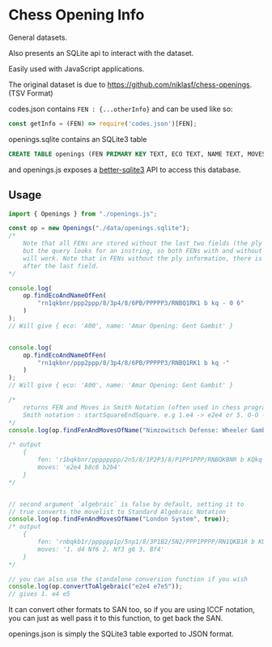 # Chess Opening Info
General datasets.

Also presents an SQLite api to interact with the dataset.

Easily used with JavaScript applications.

The original dataset is due to https://github.com/niklasf/chess-openings. (TSV Format)

codes.json contains `FEN : {...otherInfo}`
and can be used like so:
```js
const getInfo = (FEN) => require('codes.json')[FEN];
```

openings.sqlite contains an SQLite3 table
```sql
CREATE TABLE openings (FEN PRIMARY KEY TEXT, ECO TEXT, NAME TEXT, MOVES TEXT);
```
and openings.js exposes a [better-sqlite3](https://github.com/JoshuaWise/better-sqlite3/) API to access this database.

## Usage
```js
import { Openings } from "./openings.js";

const op = new Openings("./data/openings.sqlite");
/*
    Note that all FENs are stored without the last two fields (the ply information),
    but the query looks for an instring, so both FENs with and without the ply information
    will work. Note that in FENs without the ply information, there is no space
    after the last field.
*/

console.log(
    op.findEcoAndNameOfFen(
        "rn1qkbnr/ppp2ppp/8/3p4/8/6PB/PPPPP3/RNBQ1RK1 b kq - 0 6"
    )
);
// Will give { eco: 'A00', name: 'Amar Opening: Gent Gambit' }


console.log(
    op.findEcoAndNameOfFen(
        "rn1qkbnr/ppp2ppp/8/3p4/8/6PB/PPPPP3/RNBQ1RK1 b kq -"
    )
);
// Will give { eco: 'A00', name: 'Amar Opening: Gent Gambit' }

/*
    returns FEN and Moves in Smith Notation (often used in chess programming)
    Smith notation : startSquareEndSquare. e.g 1.e4 -> e2e4 or 5. O-O -> e1g1 
*/
console.log(op.findFenAndMovesOfName("Nimzowitsch Defense: Wheeler Gambit"));

/* output
    {
        fen: 'r1bqkbnr/pppppppp/2n5/8/1P2P3/8/P1PP1PPP/RNBQKBNR b KQkq -',
        moves: 'e2e4 b8c6 b2b4'
    }
*/


// second argument `algebraic` is false by default, setting it to
// true converts the movelist to Standard Algebraic Notation
console.log(op.findFenAndMovesOfName("London System", true));
/* output
    {
        fen: 'rnbqkb1r/pppppp1p/5np1/8/3P1B2/5N2/PPP1PPPP/RN1QKB1R b KQkq -',
        moves: '1. d4 Nf6 2. Nf3 g6 3. Bf4'
    }
*/

// you can also use the standalone conversion function if you wish
console.log(op.convertToAlgebraic("e2e4 e7e5"));
// gives 1. e4 e5
```
It can convert other formats to SAN too, so if you are using ICCF notation, you can just as well pass it to this function, to get back the SAN.

openings.json is simply the SQLite3 table exported to JSON format.
